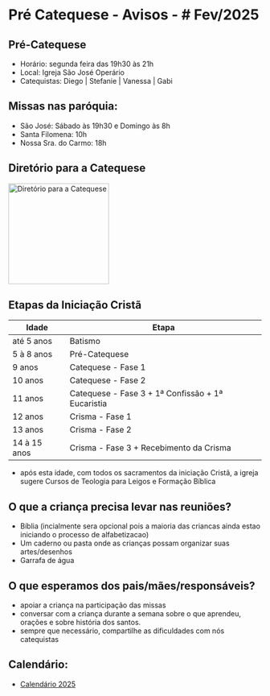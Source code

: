 # Pré Catequese - Avisos - # Fev/2025

## Pré-Catequese
- Horário: segunda feira das 19h30 às 21h
- Local: Igreja São José Operário
- Catequistas: Diego | Stefanie | Vanessa | Gabi

## Missas nas paróquia:
- São José: Sábado às 19h30 e Domingo às 8h
- Santa Filomena: 10h
- Nossa Sra. do Carmo: 18h  

## Diretório para a Catequese

<img src="https://github.com/user-attachments/assets/cfc60204-fb99-4805-a662-b0719002fafb" alt="Diretório para a Catequese" style="width:200px;"/>

## Etapas da Iniciação Cristã

|Idade| Etapa|
|---|---
|até 5 anos|Batismo|
|5 à 8 anos|Pré-Catequese|
|9 anos| Catequese - Fase 1|
|10 anos| Catequese - Fase 2|
|11 anos| Catequese - Fase 3 + 1ª Confissão + 1ª Eucaristia|
|12 anos| Crisma - Fase 1|
|13 anos| Crisma - Fase 2|
|14 à 15 anos| Crisma - Fase 3 + Recebimento da Crisma|
* após esta idade, com todos os sacramentos da iniciação Cristã, a igreja sugere Cursos de Teologia para Leigos e Formação Bíblica

## O que a criança precisa levar nas reuniões? 
-	Bíblia (incialmente sera opcional pois a maioria das criancas ainda estao iniciando o processo de alfabetizacao)
-	Um caderno ou pasta onde as crianças possam organizar suas artes/desenhos
-	Garrafa de água 

## O que esperamos dos pais/mães/responsáveis? 
-	apoiar a criança na participação das missas 
-	conversar com a criança durante a semana sobre o que aprendeu, orações e sobre história dos santos.
-	sempre que necessário, compartilhe as dificuldades com nós catequistas

## Calendário:
- [Calendário 2025](https://github.com/oracoes-catolicas/pre-catequese/blob/main/docs/calendario-2025.xlsx)
